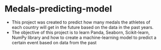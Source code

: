 # Medals-predicting-model
- This project was created to predict how many medals the athletes of each country will get in the future based on the data in the past years.
- The objective of this project is to learn Panda, Seaborn, Scikit-learn, NumPy library and how to create a machine-learning model to predict a certain event based on data from the past
